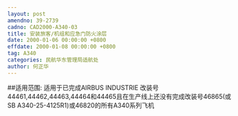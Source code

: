 ```yaml
---
layout: post
amendno: 39-2739
cadno: CAD2000-A340-03
title: 安装旅客/机组和应急门防火涂层
date: 2000-01-06 00:00:00 +0800
effdate: 2000-01-08 00:00:00 +0800
tag: A340
categories: 民航华东管理局适航处
author: 何正华
---
```


##适用范围:
适用于已完成AIRBUS INDUSTRIE 改装号44461,44462,44463,44464和44465且在生产线上还没有完成改装号46865(或SB A340-25-4125R1)或46820的所有A340系列飞机

